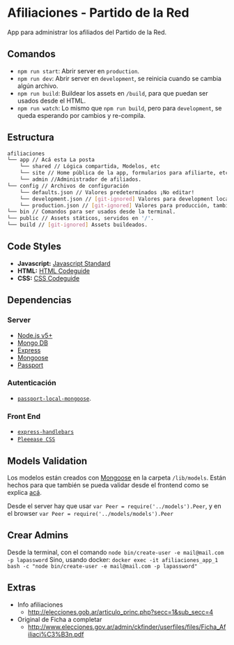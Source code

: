 Afiliaciones - Partido de la Red
================================

App para administrar los afiliados del Partido de la Red.

## Comandos

* `npm run start`: Abrir server en `production`.
* `npm run dev`: Abrir server en `development`, se reinicia cuando se cambia algún archivo.
* `npm run build`: Buildear los assets en `/build`, para que puedan ser usados desde el HTML.
* `npm run watch`: Lo mismo que `npm run build`, pero para `development`, se queda esperando por cambios y re-compila.

## Estructura

```bash
afiliaciones
└── app // Acá esta La posta
    └── shared // Lógica compartida, Modelos, etc
    └── site // Home pública de la app, formularios para afiliarte, etc.
    └── admin //Administrador de afiliados.
└── config // Archivos de configuración
    └── defaults.json // Valores predeterminados ¡No editar!
    └── development.json // [git-ignored] Valores para development local. Cambiar a piacere.
    └── production.json // [git-ignored] Valores para producción, también se pueden usar variables de entorno.
└── bin // Comandos para ser usados desde la terminal.
└── public // Assets státicos, servidos en '/'.
└── build // [git-ignored] Assets buildeados.
```

## Code Styles
* **Javascript:** [Javascript Standard](https://github.com/feross/standard)
* **HTML:** [HTML Codeguide](http://codeguide.co/#html)
* **CSS:** [CSS Codeguide](http://codeguide.co/#css-syntax)

## Dependencias

### Server
* [Node.js v5+](https://nodejs.org/en/)
* [Mongo DB](https://www.mongodb.org/)
* [Express](http://expressjs.com/)
* [Mongoose](http://mongoosejs.com/)
* [Passport](http://passportjs.org/)

### Autenticación
* [`passport-local-mongoose`](https://github.com/saintedlama/passport-local-mongoose).

### Front End
* [`express-handlebars`](https://github.com/ericf/express-handlebars)
* [`Pleeease CSS`](http://pleeease.io/)

## Models Validation
Los modelos están creados con [Mongoose](http://mongoosejs.com/) en la carpeta `/lib/models`. Están hechos para que también se pueda validar desde el frontend como se explica [acá](http://mongoosejs.com/docs/browser.html).

Desde el server hay que usar `var Peer = require('../models').Peer`, y en el browser `var Peer = require('../models/models').Peer`

## Crear Admins

Desde la terminal, con el comando `node bin/create-user -e mail@mail.com -p lapassword`
Sino, usando docker: `docker exec -it afiliaciones_app_1 bash -c "node bin/create-user -e mail@mail.com -p lapassword"`

## Extras
* Info afiliaciones
  * http://elecciones.gob.ar/articulo_princ.php?secc=1&sub_secc=4
* Original de Ficha a completar
  * http://www.elecciones.gov.ar/admin/ckfinder/userfiles/files/Ficha_Afiliaci%C3%B3n.pdf
